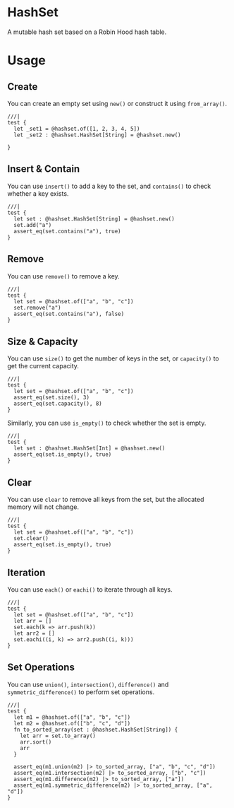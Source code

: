 # HashSet

A mutable hash set based on a Robin Hood hash table.

# Usage

## Create

You can create an empty set using `new()` or construct it using `from_array()`.

```moonbit
///|
test {
  let _set1 = @hashset.of([1, 2, 3, 4, 5])
  let _set2 : @hashset.HashSet[String] = @hashset.new()

}
```

## Insert & Contain

You can use `insert()` to add a key to the set, and `contains()` to check whether a key exists.

```moonbit
///|
test {
  let set : @hashset.HashSet[String] = @hashset.new()
  set.add("a")
  assert_eq(set.contains("a"), true)
}
```

## Remove

You can use `remove()` to remove a key.

```moonbit
///|
test {
  let set = @hashset.of(["a", "b", "c"])
  set.remove("a")
  assert_eq(set.contains("a"), false)
}
```

## Size & Capacity

You can use `size()` to get the number of keys in the set, or `capacity()` to get the current capacity.

```moonbit
///|
test {
  let set = @hashset.of(["a", "b", "c"])
  assert_eq(set.size(), 3)
  assert_eq(set.capacity(), 8)
}
```

Similarly, you can use `is_empty()` to check whether the set is empty.

```moonbit
///|
test {
  let set : @hashset.HashSet[Int] = @hashset.new()
  assert_eq(set.is_empty(), true)
}
```

## Clear

You can use `clear` to remove all keys from the set, but the allocated memory will not change.

```moonbit
///|
test {
  let set = @hashset.of(["a", "b", "c"])
  set.clear()
  assert_eq(set.is_empty(), true)
}
```

## Iteration

You can use `each()` or `eachi()` to iterate through all keys.

```moonbit
///|
test {
  let set = @hashset.of(["a", "b", "c"])
  let arr = []
  set.each(k => arr.push(k))
  let arr2 = []
  set.eachi((i, k) => arr2.push((i, k)))
}
```

## Set Operations

You can use `union()`, `intersection()`, `difference()` and `symmetric_difference()` to perform set operations.

```moonbit
///|
test {
  let m1 = @hashset.of(["a", "b", "c"])
  let m2 = @hashset.of(["b", "c", "d"])
  fn to_sorted_array(set : @hashset.HashSet[String]) {
    let arr = set.to_array()
    arr.sort()
    arr
  }

  assert_eq(m1.union(m2) |> to_sorted_array, ["a", "b", "c", "d"])
  assert_eq(m1.intersection(m2) |> to_sorted_array, ["b", "c"])
  assert_eq(m1.difference(m2) |> to_sorted_array, ["a"])
  assert_eq(m1.symmetric_difference(m2) |> to_sorted_array, ["a", "d"])
}
```




